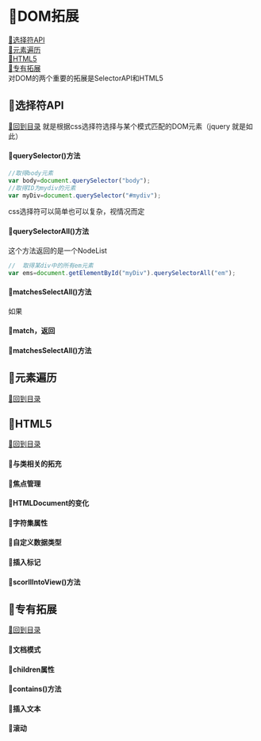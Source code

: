 <p id="title"></p>

# :strawberry:DOM拓展
<a href="#p1">:peach:选择符API</a><br>
<a href="#p1">:peach:元素遍历</a><br>
<a href="#p1">:peach:HTML5</a><br>
<a href="#p1">:peach:专有拓展</a><br>
对DOM的两个重要的拓展是SelectorAPI和HTML5
<p id="p1"></p>

## :banana:选择符API 
<a href="#title">:sweet_potato:回到目录</a>
就是根据css选择符选择与某个模式匹配的DOM元素（jquery 就是如此）
#### :corn:querySelector()方法
```javascript
//取得body元素
var body=document.querySelector("body");
//取得ID为mydiv的元素
var myDiv=document.querySelector("#mydiv");
```
css选择符可以简单也可以复杂，视情况而定
#### :corn:querySelectorAll()方法
这个方法返回的是一个NodeList
```javascript
//  取得某div中的所有em元素
var ems=document.getElementById("myDiv").querySelectorAll("em");
```
#### :corn:matchesSelectAll()方法
如果
#### :corn:match，返回
#### :corn:matchesSelectAll()方法
<p id="p2"></p>

## :banana:元素遍历
<a href="#title">:sweet_potato:回到目录</a>
<p id="p3"></p>

## :banana:HTML5
<a href="#title">:sweet_potato:回到目录</a>
#### :corn:与类相关的拓充
#### :corn:焦点管理
#### :corn:HTMLDocument的变化
#### :corn:字符集属性
#### :corn:自定义数据类型
#### :corn:插入标记
#### :corn:scorllIntoView()方法
<p id="p4"></p>

## :banana:专有拓展
<a href="#title">:sweet_potato:回到目录</a>
#### :corn:文档模式
#### :corn:children属性
#### :corn:contains()方法
#### :corn:插入文本
#### :corn:滚动


